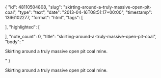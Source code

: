 {
  "id": 48110504808,
  "slug": "skirting-around-a-truly-massive-open-pit-coal",
  "type": "text",
  "date": "2013-04-16T08:51:17+00:00",
  "timestamp": 1366102277,
  "format": "html",
  "tags": [

  ],
  "highlighted": [

  ],
  "note_count": 0,
  "title": "skirting-around-a-truly-massive-open-pit-coal",
  "body": "<p>Skirting around a truly massive open pit coal mine.</p>"
}

<p>Skirting around a truly massive open pit coal mine.</p>